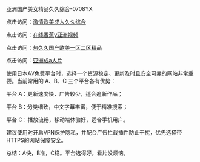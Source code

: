 
亚洲国产美女精品久久综合-0708YX

点击访问：<a href="https://heiliaoxqkkct.pages.dev">激情欧美成人久久综合</a>

点击访问：<a href="https://heiliaoxwd5i8.pages.dev">在线香蕉y亚洲视频</a>

点击访问：<a href="https://heiliaowzu4ur.pages.dev">热久久国产欧美一区二区精品</a>

点击访问：<a href="https://heiliaozj3tjd.pages.dev">亚洲成a人片</a>

使用日本AV免费平台时，选择一个资源稳定、更新及时且安全可靠的网站非常重要。当前常用的 A、B、C 三个平台各有优势：

平台 A：更新速度快，广告较少，适合追新作品；

平台 B：分类细致，中文字幕丰富，便于精准搜索；

平台 C：播放流畅，移动端体验好，适合手机用户。

建议使用时开启VPN保护隐私，并配合广告拦截插件防止干扰，优先选择带HTTPS的网站保障安全。

总结：A快，B准，C稳。平台选得好，看片没烦恼。


<span style="display:none;">[Canonical link](https://github.com/hai20250708/so27 ）</span>
